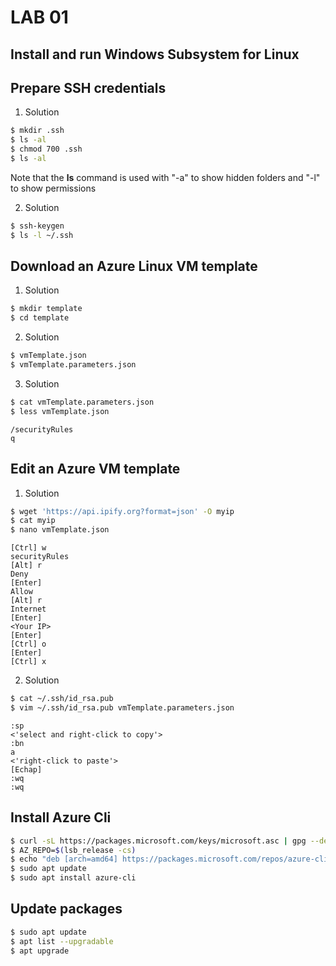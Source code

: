 # LAB 01

## Install and run Windows Subsystem for Linux

## Prepare SSH credentials

1. Solution

```bash
$ mkdir .ssh
$ ls -al
$ chmod 700 .ssh
$ ls -al
```

Note that the **ls** command is used with "-a" to show hidden folders and "-l" to show permissions

2. Solution

```bash
$ ssh-keygen
$ ls -l ~/.ssh
```

## Download an Azure Linux VM template

1. Solution

```bash
$ mkdir template
$ cd template
```

2. Solution

```bash
$ vmTemplate.json
$ vmTemplate.parameters.json
```

3. Solution

```bash
$ cat vmTemplate.parameters.json
$ less vmTemplate.json
```

```less
/securityRules
q
```

## Edit an Azure VM template

1. Solution

```bash
$ wget 'https://api.ipify.org?format=json' -O myip
$ cat myip
$ nano vmTemplate.json
```

```nano
[Ctrl] w
securityRules
[Alt] r
Deny
[Enter]
Allow
[Alt] r
Internet
[Enter]
<Your IP>
[Enter]
[Ctrl] o
[Enter]
[Ctrl] x
```

2. Solution

```bash
$ cat ~/.ssh/id_rsa.pub
$ vim ~/.ssh/id_rsa.pub vmTemplate.parameters.json
```

```vim
:sp
<'select and right-click to copy'>
:bn
a
<'right-click to paste'>
[Echap]
:wq
:wq
```

## Install Azure Cli

```Bash
$ curl -sL https://packages.microsoft.com/keys/microsoft.asc | gpg --dearmor | sudo tee /etc/apt/trusted.gpg.d/microsoft.asc.gpg > /dev/null
$ AZ_REPO=$(lsb_release -cs)
$ echo "deb [arch=amd64] https://packages.microsoft.com/repos/azure-cli/ $AZ_REPO main" | sudo tee /etc/apt/sources.list.d/azure-cli.list
$ sudo apt update
$ sudo apt install azure-cli
```

## Update packages

```Bash
$ sudo apt update
$ apt list --upgradable
$ apt upgrade
```